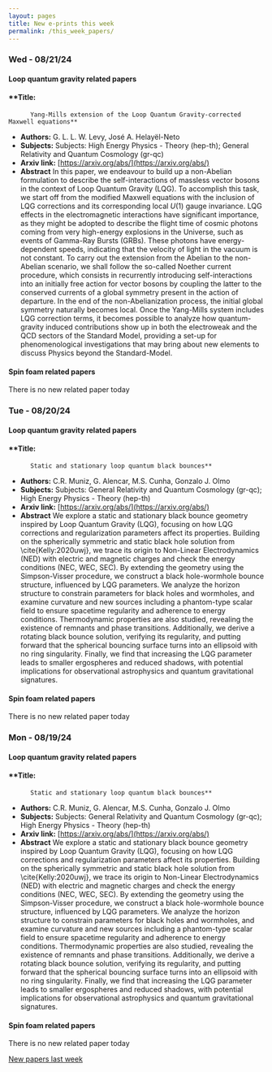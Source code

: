 ```yaml
---
layout: pages
title: New e-prints this week
permalink: /this_week_papers/
---
```




### Wed - 08/21/24

#### Loop quantum gravity related papers

#### **Title:
          Yang-Mills extension of the Loop Quantum Gravity-corrected Maxwell equations**
 - **Authors:** G. L. L. W. Levy, José A. Helayël-Neto
 - **Subjects:** Subjects:
High Energy Physics - Theory (hep-th); General Relativity and Quantum Cosmology (gr-qc)
 - **Arxiv link:** [https://arxiv.org/abs/](https://arxiv.org/abs/)
 - **Abstract**
 In this paper, we endeavour to build up a non-Abelian formulation to describe the self-interactions of massless vector bosons in the context of Loop Quantum Gravity (LQG). To accomplish this task, we start off from the modified Maxwell equations with the inclusion of LQG corrections and its corresponding local $U(1)$ gauge invariance. LQG effects in the electromagnetic interactions have significant importance, as they might be adopted to describe the flight time of cosmic photons coming from very high-energy explosions in the Universe, such as events of Gamma-Ray Bursts (GRBs). These photons have energy-dependent speeds, indicating that the velocity of light in the vacuum is not constant. To carry out the extension from the Abelian to the non-Abelian scenario, we shall follow the so-called Noether current procedure, which consists in recurrently introducing self-interactions into an initially free action for vector bosons by coupling the latter to the conserved currents of a global symmetry present in the action of departure. In the end of the non-Abelianization process, the initial global symmetry naturally becomes local. Once the Yang-Mills system includes LQG correction terms, it becomes possible to analyze how quantum-gravity induced contributions show up in both the electroweak and the QCD sectors of the Standard Model, providing a set-up for phenomenological investigations that may bring about new elements to discuss Physics beyond the Standard-Model. 

#### Spin foam related papers

There is no new related paper today 

### Tue - 08/20/24

#### Loop quantum gravity related papers

#### **Title:
          Static and stationary loop quantum black bounces**
 - **Authors:** C.R. Muniz, G. Alencar, M.S. Cunha, Gonzalo J. Olmo
 - **Subjects:** Subjects:
General Relativity and Quantum Cosmology (gr-qc); High Energy Physics - Theory (hep-th)
 - **Arxiv link:** [https://arxiv.org/abs/](https://arxiv.org/abs/)
 - **Abstract**
 We explore a static and stationary black bounce geometry inspired by Loop Quantum Gravity (LQG), focusing on how LQG corrections and regularization parameters affect its properties. Building on the spherically symmetric and static black hole solution from \cite{Kelly:2020uwj}, we trace its origin to Non-Linear Electrodynamics (NED) with electric and magnetic charges and check the energy conditions (NEC, WEC, SEC). By extending the geometry using the Simpson-Visser procedure, we construct a black hole-wormhole bounce structure, influenced by LQG parameters. We analyze the horizon structure to constrain parameters for black holes and wormholes, and examine curvature and new sources including a phantom-type scalar field to ensure spacetime regularity and adherence to energy conditions. Thermodynamic properties are also studied, revealing the existence of remnants and phase transitions. Additionally, we derive a rotating black bounce solution, verifying its regularity, and putting forward that the spherical bouncing surface turns into an ellipsoid with no ring singularity. Finally, we find that increasing the LQG parameter leads to smaller ergospheres and reduced shadows, with potential implications for observational astrophysics and quantum gravitational signatures. 

#### Spin foam related papers

There is no new related paper today 

### Mon - 08/19/24

#### Loop quantum gravity related papers

#### **Title:
          Static and stationary loop quantum black bounces**
 - **Authors:** C.R. Muniz, G. Alencar, M.S. Cunha, Gonzalo J. Olmo
 - **Subjects:** Subjects:
General Relativity and Quantum Cosmology (gr-qc); High Energy Physics - Theory (hep-th)
 - **Arxiv link:** [https://arxiv.org/abs/](https://arxiv.org/abs/)
 - **Abstract**
 We explore a static and stationary black bounce geometry inspired by Loop Quantum Gravity (LQG), focusing on how LQG corrections and regularization parameters affect its properties. Building on the spherically symmetric and static black hole solution from \cite{Kelly:2020uwj}, we trace its origin to Non-Linear Electrodynamics (NED) with electric and magnetic charges and check the energy conditions (NEC, WEC, SEC). By extending the geometry using the Simpson-Visser procedure, we construct a black hole-wormhole bounce structure, influenced by LQG parameters. We analyze the horizon structure to constrain parameters for black holes and wormholes, and examine curvature and new sources including a phantom-type scalar field to ensure spacetime regularity and adherence to energy conditions. Thermodynamic properties are also studied, revealing the existence of remnants and phase transitions. Additionally, we derive a rotating black bounce solution, verifying its regularity, and putting forward that the spherical bouncing surface turns into an ellipsoid with no ring singularity. Finally, we find that increasing the LQG parameter leads to smaller ergospheres and reduced shadows, with potential implications for observational astrophysics and quantum gravitational signatures. 

#### Spin foam related papers

There is no new related paper today 




[New papers last week]({{site.url}}/archived/weekly/pre-prints/2024/08/19/archived_weekly_papers.html)